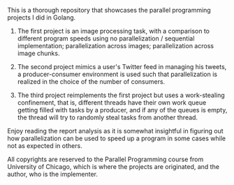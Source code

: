This is a thorough repository that showcases the parallel programming projects I did in Golang.

1. The first project is an image processing task, with a comparison to different program speeds using
   no parallelization / sequential implementation;
   parallelization across images;
   parallelization across image chunks.

2. The second project mimics a user's Twitter feed in managing his tweets, a producer-consumer environment is used such that parallelization is realized in the choice of the number of consumers.

3. The third project reimplements the first project but uses a work-stealing confinement, that is, different threads have their own work queue getting filled with tasks by a producer, and if any of the queues is empty, the thread will try to randomly steal tasks from another thread.

Enjoy reading the report analysis as it is somewhat insightful in figuring out how parallelization can be used to speed up a program in some cases while not as expected in others.

All copyrights are reserved to the Parallel Programming course from University of Chicago, which is where the projects are originated, and the author, who is the implementer.
